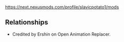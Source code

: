 
https://next.nexusmods.com/profile/slavicpotato1/mods


## Relationships

- Credited by Ershin on Open Animation Replacer.
